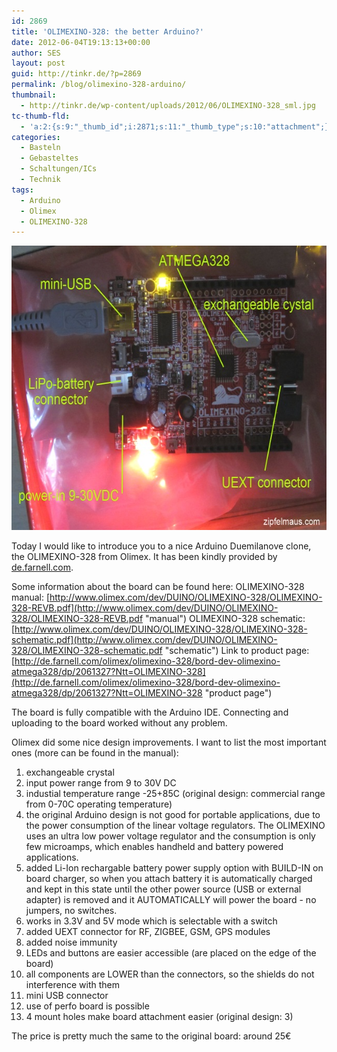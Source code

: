 ```yaml
---
id: 2869
title: 'OLIMEXINO-328: the better Arduino?'
date: 2012-06-04T19:13:13+00:00
author: SES
layout: post
guid: http://tinkr.de/?p=2869
permalink: /blog/olimexino-328-arduino/
thumbnail:
  - http://tinkr.de/wp-content/uploads/2012/06/OLIMEXINO-328_sml.jpg
tc-thumb-fld:
  - 'a:2:{s:9:"_thumb_id";i:2871;s:11:"_thumb_type";s:10:"attachment";}'
categories:
  - Basteln
  - Gebasteltes
  - Schaltungen/ICs
  - Technik
tags:
  - Arduino
  - Olimex
  - OLIMEXINO-328
---
```

<img loading="lazy" src="/assets/2012/06/OLIMEXINO-328.jpg" alt="" title="OLIMEXINO-328 overview" width="606" height="455" class="alignnone size-full wp-image-2870" />

Today I would like to introduce you to a nice Arduino Duemilanove clone, the OLIMEXINO-328 from Olimex. It has been kindly provided by [de.farnell.com](http://de.farnell.com/).

Some information about the board can be found here:
OLIMEXINO-328 manual: [http://www.olimex.com/dev/DUINO/OLIMEXINO-328/OLIMEXINO-328-REVB.pdf](http://www.olimex.com/dev/DUINO/OLIMEXINO-328/OLIMEXINO-328-REVB.pdf "manual")
OLIMEXINO-328 schematic: [http://www.olimex.com/dev/DUINO/OLIMEXINO-328/OLIMEXINO-328-schematic.pdf](http://www.olimex.com/dev/DUINO/OLIMEXINO-328/OLIMEXINO-328-schematic.pdf "schematic")
Link to product page: [http://de.farnell.com/olimex/olimexino-328/bord-dev-olimexino-atmega328/dp/2061327?Ntt=OLIMEXINO-328](http://de.farnell.com/olimex/olimexino-328/bord-dev-olimexino-atmega328/dp/2061327?Ntt=OLIMEXINO-328 "product page")

The board is fully compatible with the Arduino IDE. Connecting and uploading to the board worked without any problem.

Olimex did some nice design improvements. I want to list the most important ones (more can be found in the manual):
1. exchangeable crystal
2. input power range from 9 to 30V DC
3. industial temperature range -25+85C (original design: commercial range from 0-70C operating temperature)
4. the original Arduino design is not good for portable applications, due to the power consumption of the linear voltage regulators. The OLIMEXINO uses an ultra low power voltage regulator and the consumption is only few microamps, which enables handheld and battery powered applications.
5. added Li-Ion rechargable battery power supply option with BUILD-IN on board charger, so when you attach battery it is automatically charged and kept in this state until the other power source (USB or external adapter) is removed and it AUTOMATICALLY will power the board - no jumpers, no switches.
6. works in 3.3V and 5V mode which is selectable with a switch
7. added UEXT connector for RF, ZIGBEE, GSM, GPS modules
8. added noise immunity
9. LEDs and buttons are easier accessible (are placed on the edge of the board)
10. all components are LOWER than the connectors, so the shields do not interference with them
11. mini USB connector
12. use of perfo board is possible
13. 4 mount holes make board attachment easier (original design: 3)

The price is pretty much the same to the original board: around 25€
